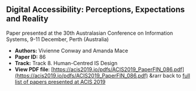 ## Digital Accessibility: Perceptions, Expectations and Reality

Paper presented at the 30th Australasian Conference on Information Systems, 9-11 December, Perth (Australia)
- **Authors:** Vivienne Conway and Amanda Mace
- **Paper ID:** 86
- **Track:** Track 8. Human-Centred IS Design
- **View PDF file**: [https://acis2019.io/pdfs/ACIS2019_PaperFIN_086.pdf](https://acis2019.io/pdfs/ACIS2019_PaperFIN_086.pdf)
&rarr back to [full list of papers presented at ACIS 2019](https://acis2019.io/)